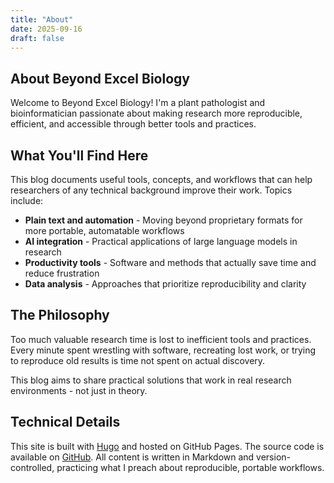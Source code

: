 ```yaml
---
title: "About"
date: 2025-09-16
draft: false
---
```


## About Beyond Excel Biology

Welcome to Beyond Excel Biology! I'm a plant pathologist and bioinformatician passionate about making research more reproducible, efficient, and accessible through better tools and practices.

## What You'll Find Here

This blog documents useful tools, concepts, and workflows that can help researchers of any technical background improve their work. Topics include:

- **Plain text and automation** - Moving beyond proprietary formats for more portable, automatable workflows
- **AI integration** - Practical applications of large language models in research
- **Productivity tools** - Software and methods that actually save time and reduce frustration
- **Data analysis** - Approaches that prioritize reproducibility and clarity

## The Philosophy

Too much valuable research time is lost to inefficient tools and practices. Every minute spent wrestling with software, recreating lost work, or trying to reproduce old results is time not spent on actual discovery.

This blog aims to share practical solutions that work in real research environments - not just in theory.

## Technical Details

This site is built with [Hugo](https://gohugo.io/) and hosted on GitHub Pages. The source code is available on [GitHub](https://github.com/simeross/Beyond-Excel-Biology). All content is written in Markdown and version-controlled, practicing what I preach about reproducible, portable workflows.
